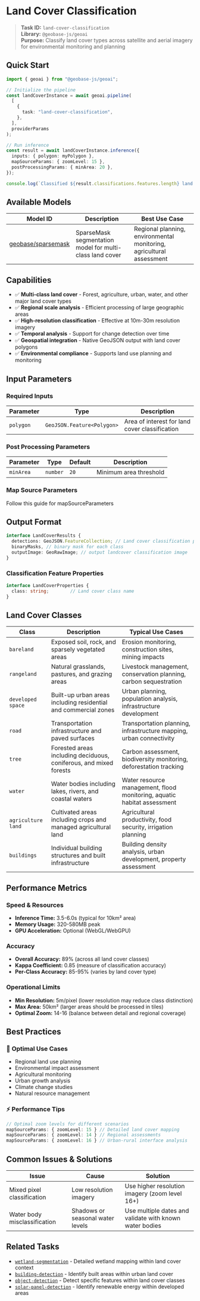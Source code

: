 # Land Cover Classification

> **Task ID:** `land-cover-classification`  
> **Library:** `@geobase-js/geoai`  
> **Purpose:** Classify land cover types across satellite and aerial imagery for environmental monitoring and planning

## Quick Start

```typescript
import { geoai } from "@geobase-js/geoai";

// Initialize the pipeline
const landCoverInstance = await geoai.pipeline(
  [
    {
      task: "land-cover-classification",
    },
  ],
  providerParams
);

// Run inference
const result = await landCoverInstance.inference({
  inputs: { polygon: myPolygon },
  mapSourceParams: { zoomLevel: 15 },
  postProcessingParams: { minArea: 20 },
});

console.log(`Classified ${result.classifications.features.length} land cover areas`);
```

## Available Models

| Model ID | Description | Best Use Case |
|----------|-------------|---------------|
| [geobase/sparsemask](https://huggingface.co/geobase/sparsemask) | SparseMask segmentation model for multi-class land cover | Regional planning, environmental monitoring, agricultural assessment |

## Capabilities

- ✅ **Multi-class land cover** - Forest, agriculture, urban, water, and other major land cover types
- ✅ **Regional scale analysis** - Efficient processing of large geographic areas
- ✅ **High-resolution classification** - Effective at 10m-30m resolution imagery
- ✅ **Temporal analysis** - Support for change detection over time
- ✅ **Geospatial integration** - Native GeoJSON output with land cover polygons
- ✅ **Environmental compliance** - Supports land use planning and monitoring

## Input Parameters

### Required Inputs

| Parameter | Type | Description |
|-----------|------|-------------|
| `polygon` | `GeoJSON.Feature<Polygon>` | Area of interest for land cover classification |

### Post Processing Parameters

| Parameter | Type | Default | Description |
|-----------|------|---------|-------------|
| `minArea` | `number` | `20` | Minimum area threshold |

<!-- Todo : update the map source guide link -->
### Map Source Parameters
Follow this guide for mapSourceParameters 

## Output Format

```typescript
interface LandCoverResults {
  detections: GeoJSON.FeatureCollection; // Land cover classification polygons
  binaryMasks, // binary mask for each class
  outputImage: GeoRawImage; // output landcover classification image
}
```

### Classification Feature Properties

```typescript
interface LandCoverProperties {
  class: string;        // Land cover class name
}
```

## Land Cover Classes

| Class | Description | Typical Use Cases |
|-------|-------------|-------------------|
| `bareland` | Exposed soil, rock, and sparsely vegetated areas | Erosion monitoring, construction sites, mining impacts |
| `rangeland` | Natural grasslands, pastures, and grazing areas | Livestock management, conservation planning, carbon sequestration |
| `developed space` | Built-up urban areas including residential and commercial zones | Urban planning, population analysis, infrastructure development |
| `road` | Transportation infrastructure and paved surfaces | Transportation planning, infrastructure mapping, urban connectivity |
| `tree` | Forested areas including deciduous, coniferous, and mixed forests | Carbon assessment, biodiversity monitoring, deforestation tracking |
| `water` | Water bodies including lakes, rivers, and coastal waters | Water resource management, flood monitoring, aquatic habitat assessment |
| `agriculture land` | Cultivated areas including crops and managed agricultural land | Agricultural productivity, food security, irrigation planning |
| `buildings` | Individual building structures and built infrastructure | Building density analysis, urban development, property assessment |

<!-- Todo: to be update later -->
## Performance Metrics

### Speed & Resources

- **Inference Time:** 3.5-6.0s (typical for 10km² area)
- **Memory Usage:** 320-580MB peak
- **GPU Acceleration:** Optional (WebGL/WebGPU)

### Accuracy

- **Overall Accuracy:** 89% (across all land cover classes)
- **Kappa Coefficient:** 0.85 (measure of classification accuracy)
- **Per-Class Accuracy:** 85-95% (varies by land cover type)

### Operational Limits

- **Min Resolution:** 5m/pixel (lower resolution may reduce class distinction)
- **Max Area:** 50km² (larger areas should be processed in tiles)
- **Optimal Zoom:** 14-16 (balance between detail and regional coverage)

## Best Practices

### 🎯 **Optimal Use Cases**

- Regional land use planning
- Environmental impact assessment
- Agricultural monitoring
- Urban growth analysis
- Climate change studies
- Natural resource management

### ⚡ **Performance Tips**

```typescript
// Optimal zoom levels for different scenarios
mapSourceParams: { zoomLevel: 15 } // Detailed land cover mapping
mapSourceParams: { zoomLevel: 14 } // Regional assessments
mapSourceParams: { zoomLevel: 16 } // Urban-rural interface analysis
```
## Common Issues & Solutions

| Issue | Cause | Solution |
|-------|-------|----------|
| Mixed pixel classification | Low resolution imagery | Use higher resolution imagery (zoom level 16+) |
| Water body misclassification | Shadows or seasonal water levels | Use multiple dates and validate with known water bodies |

## Related Tasks

- [`wetland-segmentation`](./wetland-segmentation.md) - Detailed wetland mapping within land cover context
- [`building-detection`](./building-detection.md) - Identify built areas within urban land cover
- [`object-detection`](./object-detection.md) - Detect specific features within land cover classes
- [`solar-panel-detection`](./solar-panel-detection.md) - Identify renewable energy within developed areas
